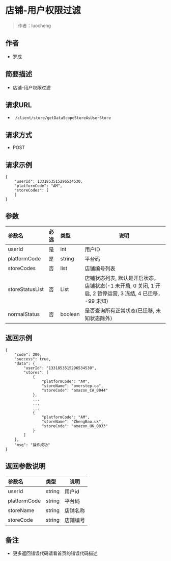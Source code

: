 # 店铺-用户权限过滤

> 作者：luocheng

## 作者

- 罗成
    
## 简要描述

- 店铺-用户权限过滤

## 请求URL
- ` /client/store/getDataScopeStoreAsUserStore`
  
## 请求方式
- POST

## 请求示例
```
{
    "userId": 1331853515296534530,
    "platformCode": "AM",
    "storeCodes": [
    ]
}
```

## 参数

|参数名|必选|类型|说明|
|:----    |:---|:----- |-----   |
|userId |是  |int |用户ID   |
|platformCode     |是  |string | 平台码    |
|storeCodes     |否  |list | 店铺编号列表    |
|storeStatusList |否  |List | 店铺状态列表, 默认是开启状态， 店铺状态(-1 未开启, 0 关闭, 1 开启, 2 暂停运营, 3 冻结, 4 已迁移， -99 未知)     |
|normalStatus |否  |boolean | 是否查询所有正常状态(已迁移, 未知状态除外)  |


## 返回示例 

``` 
{
    "code": 200,
    "success": true,
    "data": {
        "userId": "1331853515296534530",
        "stores": [
            {
                "platformCode": "AM",
                "storeName": "overstep.ca",
                "storeCode": "amazon_CA_0044"
            },
			...
			...
			...
            {
                "platformCode": "AM",
                "storeName": "ZhengBao.uk",
                "storeCode": "amazon_UK_0033"
            }
        ]
    },
    "msg": "操作成功"
}
```

## 返回参数说明 

|参数名|类型|说明|
|:-----  |:-----|-----                           |
|userId |string   |用户id  |
|platformCode |string   |平台码  |
|storeName |string   |店铺名称 |
|storeCode |string   |店鋪编号  |

## 备注 

- 更多返回错误代码请看首页的错误代码描述